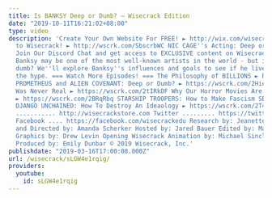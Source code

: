 ```yaml
---
title: Is BANKSY Deep or Dumb? – Wisecrack Edition
date: "2019-10-11T16:21:02+08:00"
type: video
description: 'Create Your Own Website For FREE! ► http://wix.com/wisecrack Subscribe
  to Wisecrack! ► http://wscrk.com/SbscrbWC NIC CAGE''s Acting: Deep or Dumb? ► https://wscrk.com/2R1bsKd
  Join Our Discord Chat and get access to EXCLUSIVE content on WisecrackPLUS ► http://wscrk.com/YtWcPls
  Banksy may be one of the most well-known artists in the world - but is he deep or
  dumb? We''ll explore Banksy''s influences and goals to see if he lives up to all
  the hype. === Watch More Episodes! === The Philosophy of BILLIONS ► https://wscrk.com/2TSd6mM
  PROMETHEUS and ALIEN COVENANT: Deep or Dumb? ► https://wscrk.com/2Hie8ly Why FYRE
  Was Never Real ► https://wscrk.com/2tIRkDF Why Our Horror Movies Are Different Now
  ► https://wscrk.com/2BRqRbq STARSHIP TROOPERS: How to Make Fascism SEXY ► https://wscrk.com/2H0jimf
  DJANGO UNCHAINED: How To Destroy An Ideaology ► https://wscrk.com/2T4IcHv Store
  ........... http://wisecrackstore.com Twitter ......... https://twitter.com/wisecrack
  Facebook .... https://facebook.com/wisecrackedu Research by: Jeanette Moreland Written
  and Directed by: Amanda Scherker Hosted by: Jared Bauer Edited by: Mark Potts Motion
  Graphics by: Drew Levin Opening Wisecrack Animation by: Michael Sinclair (https://diedfamo.us)
  Produced by: Emily Dunbar © 2019 Wisecrack, Inc.'
publishdate: "2019-03-16T17:00:08.000Z"
url: /wisecrack/sLGW4e1rqig/
providers:
  youtube:
    id: sLGW4e1rqig
---
```

